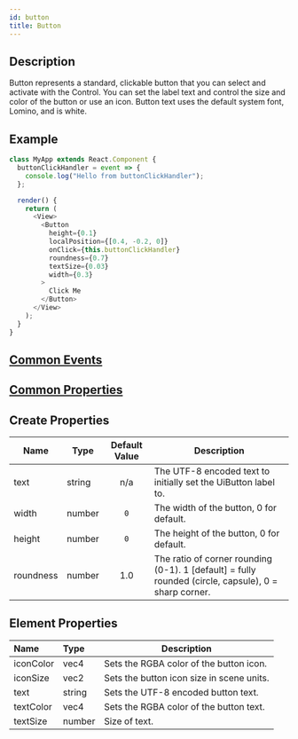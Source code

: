 ```yaml
---
id: button
title: Button
---
```


## Description

Button represents a standard, clickable button that you can select and activate with the Control. You can set the label text and control the size and color of the button or use an icon. Button text uses the default system font, Lomino, and is white.

## Example

```javascript
class MyApp extends React.Component {
  buttonClickHandler = event => {
    console.log("Hello from buttonClickHandler");
  };

  render() {
    return (
      <View>
        <Button
          height={0.1}
          localPosition={[0.4, -0.2, 0]}
          onClick={this.buttonClickHandler}
          roundness={0.7}
          textSize={0.03}
          width={0.3}
        >
          Click Me
        </Button>
      </View>
    );
  }
}
```

## [Common Events](../types/Events.md)

## [Common Properties](../types/Properties.md)

## Create Properties

| Name      | Type   | Default Value | Description                                                                                          |
| --------- | ------ | :-----------: | ---------------------------------------------------------------------------------------------------- |
| text      | string |      n/a      | The UTF-8 encoded text to initially set the UiButton label to.                                       |
| width     | number |      `0`      | The width of the button, 0 for default.                                                              |
| height    | number |      `0`      | The height of the button, 0 for default.                                                             |
| roundness | number |      1.0      | The ratio of corner rounding (0-1). 1 [default] = fully rounded (circle, capsule), 0 = sharp corner. |

## Element Properties

| Name      | Type   | Description                               |
| :-------- | :----- | ----------------------------------------- |
| iconColor | vec4   | Sets the RGBA color of the button icon.   |
| iconSize  | vec2   | Sets the button icon size in scene units. |
| text      | string | Sets the UTF-8 encoded button text.       |
| textColor | vec4   | Sets the RGBA color of the button text.   |
| textSize  | number | Size of text.                             |
